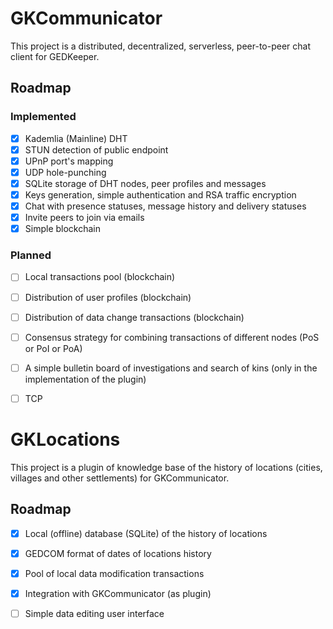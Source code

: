 # GKCommunicator

This project is a distributed, decentralized, serverless, peer-to-peer chat client for GEDKeeper.

## Roadmap

### Implemented

- [x] Kademlia (Mainline) DHT
- [x] STUN detection of public endpoint
- [x] UPnP port's mapping
- [x] UDP hole-punching
- [x] SQLite storage of DHT nodes, peer profiles and messages
- [x] Keys generation, simple authentication and RSA traffic encryption
- [x] Chat with presence statuses, message history and delivery statuses
- [x] Invite peers to join via emails
- [x] Simple blockchain

### Planned

- [ ] Local transactions pool (blockchain)
- [ ] Distribution of user profiles (blockchain)
- [ ] Distribution of data change transactions (blockchain)
- [ ] Consensus strategy for combining transactions of different nodes (PoS or PoI or PoA)
- [ ] A simple bulletin board of investigations and search of kins (only in the implementation of the plugin)
- [ ] TCP


# GKLocations

This project is a plugin of knowledge base of the history of locations (cities, villages and other settlements) 
for GKCommunicator.

## Roadmap

- [x] Local (offline) database (SQLite) of the history of locations
- [x] GEDCOM format of dates of locations history
- [x] Pool of local data modification transactions
- [x] Integration with GKCommunicator (as plugin)

- [ ] Simple data editing user interface
